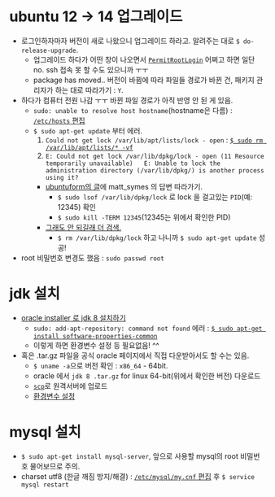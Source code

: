 # ubuntu 12 -> 14 업그레이드
* 로그인하자마자 버전이 새로 나왔으니 업그레이드 하라고. 알려주는 대로 `$ do-release-upgrade`.
  * 업그레이드 하다가 어떤 창이 나오면서 [`PermitRootLogin`](http://askubuntu.com/questions/449364/what-does-without-password-mean-in-sshd-config-file) 어쩌고 하면 일단 no. ssh 접속 못 할 수도 있으니까 ㅜㅜ
  * package has moved.. 버전이 바뀜에 따라 파일들 경로가 바뀐 건, 패키지 관리자가 하는 대로 따라가기 : `Y`.
* 하다가 컴퓨터 전원 나감 ㅜㅜ 바뀐 파일 경로가 아직 반영 안 된 게 있음.
  * `sudo: unable to resolve host hostname`(hostname은 다름) : [`/etc/hosts` 편집](http://askubuntu.com/questions/59458/error-message-when-i-run-sudo-unable-to-resolve-host-none)
  * `$ sudo apt-get update` 부터 에러.
    1. `Could not get lock /var/lib/apt/lists/lock - open` : [`$ sudo rm /var/lib/apt/lists/* -vf`](http://ubuntuforums.org/showthread.php?t=1986288)
    2. `E: Could not get lock /var/lib/dpkg/lock - open (11 Resource temporarily unavailable)   E: Unable to lock the administration directory (/var/lib/dpkg/) is another process using it?`
      * [ubuntuform의 글](http://ubuntuforums.org/showthread.php?t=1858466)에 matt_symes 의 답변 따라가기.
        * `$ sudo lsof /var/lib/dpkg/lock` 로 lock 을 걸고있는 `PID`(예: 12345) 확인
        * `$ sudo kill -TERM 12345`(12345는 위에서 확인한 PID)
      * [그래도 안 되길래 더 검색.](http://www.blackmoreops.com/2015/08/17/fixing-e-could-not-get-lock-varlibdpkglock-open-11-resource-temporarily-unavailable-error/)
        * `$ rm /var/lib/dpkg/lock` 하고 나니까 `$ sudo apt-get update` 성공!
* root 비밀번호 변경도 했음 : `sudo passwd root`

# jdk 설치
* [oracle installer 로 jdk 8 설치하기](http://tecadmin.net/install-oracle-java-8-jdk-8-ubuntu-via-ppa/#)
  * `sudo: add-apt-repository: command not found` 에러 : [`$ sudo apt-get install software-properties-common`](http://askubuntu.com/questions/593433/error-sudo-add-apt-repository-command-not-found)
  * 이렇게 하면 환경변수 설정 등 필요없음! ^^
* 혹은 .tar.gz 파일을 공식 oracle 페이지에서 직접 다운받아서도 할 수는 있음.
  * `$ uname -a`으로 버전 확인 : `x86_64` - 64bit.
  * oracle 에서 `jdk 8 .tar.gz` for linux 64-bit(위에서 확인한 버전) 다운로드
  * [`scp`](https://www.garron.me/en/articles/scp.html)로 원격서버에 업로드
  * [환경변수 설정](http://luckyyowu.tistory.com/122)

# mysql 설치
* `$ sudo apt-get install mysql-server`, 앞으로 사용할 mysql의 root 비밀번호 물어보므로 주의.
* charset utf8 (한글 깨짐 방지/해결) : [`/etc/mysql/my.cnf` 편집](http://mirwebma.tistory.com/5) 후 `$ service mysql restart`
